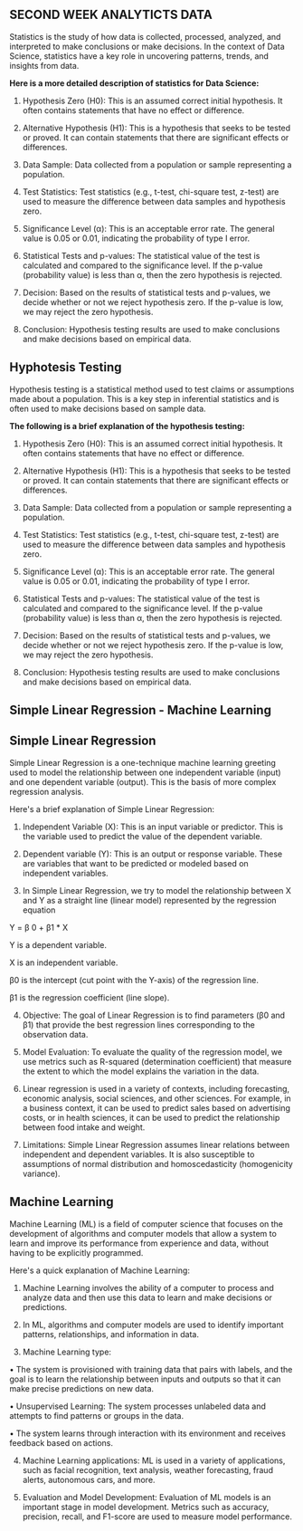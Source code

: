 ## SECOND WEEK ANALYTICTS DATA


Statistics is the study of how data is collected, processed, analyzed, and interpreted to make conclusions or make decisions. In the context of Data Science, statistics have a key role in uncovering patterns, trends, and insights from data.

**Here is a more detailed description of statistics for Data Science:**

1.	Hypothesis Zero (H0): This is an assumed correct initial hypothesis. It often contains statements that have no effect or difference.

2.	Alternative Hypothesis (H1): This is a hypothesis that seeks to be tested or proved. It can contain statements that there are significant effects or differences.

3.	Data Sample: Data collected from a population or sample representing a population.

4.	Test Statistics: Test statistics (e.g., t-test, chi-square test, z-test) are used to measure the difference between data samples and hypothesis zero.

5.	Significance Level (α): This is an acceptable error rate. The general value is 0.05 or 0.01, indicating the probability of type I error.

6.	Statistical Tests and p-values: The statistical value of the test is calculated and compared to the significance level. If the p-value (probability value) is less than α, then the zero hypothesis is rejected.

7.	Decision: Based on the results of statistical tests and p-values, we decide whether or not we reject hypothesis zero. If the p-value is low, we may reject the zero hypothesis.

8.	Conclusion: Hypothesis testing results are used to make conclusions and make decisions based on empirical data.




## Hyphotesis Testing  

Hypothesis testing is a statistical method used to test claims or assumptions made about a population. This is a key step in inferential statistics and is often used to make decisions based on sample data.


**The following is a brief explanation of the hypothesis testing:**

1.	Hypothesis Zero (H0): This is an assumed correct initial hypothesis. It often contains statements that have no effect or difference.

2.	Alternative Hypothesis (H1): This is a hypothesis that seeks to be tested or proved. It can contain statements that there are significant effects or differences.

3.	Data Sample: Data collected from a population or sample representing a population.

4.	Test Statistics: Test statistics (e.g., t-test, chi-square test, z-test) are used to measure the difference between data samples and hypothesis zero.

5.	Significance Level (α): This is an acceptable error rate. The general value is 0.05 or 0.01, indicating the probability of type I error.

6.	Statistical Tests and p-values: The statistical value of the test is calculated and compared to the significance level. If the p-value (probability value) is less than α, then the zero hypothesis is rejected.

7.	Decision: Based on the results of statistical tests and p-values, we decide whether or not we reject hypothesis zero. If the p-value is low, we may reject the zero hypothesis.

8.	Conclusion: Hypothesis testing results are used to make conclusions and make decisions based on empirical data.


##  Simple Linear Regression - Machine Learning 

## Simple Linear Regression

Simple Linear Regression is a one-technique machine learning greeting used to model the relationship between one independent variable (input) and one dependent variable (output). This is the basis of more complex regression analysis.

Here's a brief explanation of Simple Linear Regression:

1. Independent Variable (X): This is an input variable or predictor. This is the variable used to predict the value of the dependent variable.

2. Dependent variable (Y): This is an output or response variable. These are variables that want to be predicted or modeled based on independent variables.

3. In Simple Linear Regression, we try to model the relationship between X and Y as a straight line (linear model) represented by the regression equation


Y = β 0 + β1 * X

Y is a dependent variable.

X is an independent variable.

β0 is the intercept (cut point with the Y-axis) of the regression line.

β1 is the regression coefficient (line slope).


4. Objective: The goal of Linear Regression is to find parameters (β0 and β1) that provide the best regression lines corresponding to the observation data.

5. Model Evaluation: To evaluate the quality of the regression model, we use metrics such as R-squared (determination coefficient) that measure the extent to which the model explains the variation in the data.

6. Linear regression is used in a variety of contexts, including forecasting, economic analysis, social sciences, and other sciences. For example, in a business context, it can be used to predict sales based on advertising costs, or in health sciences, it can be used to predict the relationship between food intake and weight.

7. Limitations: Simple Linear Regression assumes linear relations between independent and dependent variables. It is also susceptible to assumptions of normal distribution and homoscedasticity (homogenicity variance).



## Machine Learning

Machine Learning (ML) is a field of computer science that focuses on the development of algorithms and computer models that allow a system to learn and improve its performance from experience and data, without having to be explicitly programmed.


Here's a quick explanation of Machine Learning:

1. Machine Learning involves the ability of a computer to process and analyze data and then use this data to learn and make decisions or predictions.

2. In ML, algorithms and computer models are used to identify important patterns, relationships, and information in data.

3. Machine Learning type:

  • The system is provisioned with training data that pairs with labels, and the goal is to learn the relationship between inputs and outputs so that it can make precise predictions on     new data.

  • Unsupervised Learning: The system processes unlabeled data and attempts to find patterns or groups in the data.

  • The system learns through interaction with its environment and receives feedback based on actions.

4. Machine Learning applications: ML is used in a variety of applications, such as facial recognition, text analysis, weather forecasting, fraud alerts, autonomous cars, and more.

5. Evaluation and Model Development: Evaluation of ML models is an important stage in model development. Metrics such as accuracy, precision, recall, and F1-score are used to measure model performance.























